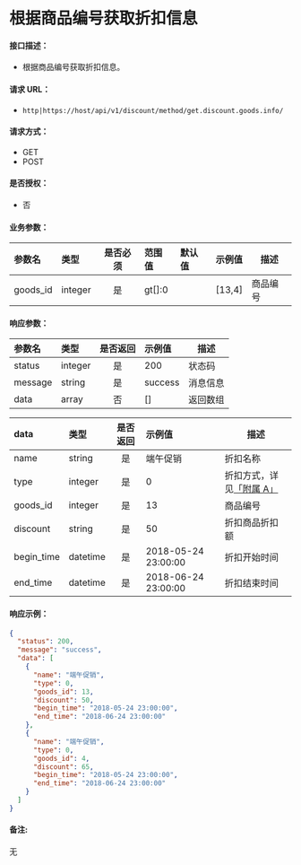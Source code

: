 # 根据商品编号获取折扣信息

#### 接口描述：
- 根据商品编号获取折扣信息。

#### 请求 URL：
- `http|https://host/api/v1/discount/method/get.discount.goods.info/`

#### 请求方式：
- GET
- POST

#### 是否授权：
- 否

#### 业务参数：
|参数名|类型|是否必须|范围值|默认值|示例值|描述|
|:----|:---|:---:|:-----|:-----|:-----|-----|
|goods_id |integer |是 |gt[]:0 | |[13,4] |商品编号 |

#### 响应参数：
|参数名|类型|是否返回|示例值|描述|
|:-----|:-----|:---:|:-----|-----|
|status |integer |是 |200 |状态码 |
|message |string |是 |success |消息信息 |
|data |array |否 |[] |返回数组 |

|data|类型|是否返回|示例值|描述|
|:-----|:-----|:---:|:-----|-----|
|name |string |是 |端午促销 |折扣名称 |
|type |integer |是 |0 |折扣方式，详见[「附属 A」](/api/admin/market/discount/add.discount.item.md "「附属 A」") |
|goods_id |integer |是 |13 |商品编号 |
|discount |string |是 |50 |折扣商品折扣额 |
|begin_time |datetime |是 |2018-05-24 23:00:00 |折扣开始时间 |
|end_time |datetime |是 |2018-06-24 23:00:00 |折扣结束时间 |

#### 响应示例：
```json
{
  "status": 200,
  "message": "success",
  "data": [
    {
      "name": "端午促销",
      "type": 0,
      "goods_id": 13,
      "discount": 50,
      "begin_time": "2018-05-24 23:00:00",
      "end_time": "2018-06-24 23:00:00"
    },
    {
      "name": "端午促销",
      "type": 0,
      "goods_id": 4,
      "discount": 65,
      "begin_time": "2018-05-24 23:00:00",
      "end_time": "2018-06-24 23:00:00"
    }
  ]
}
```

#### 备注:
无